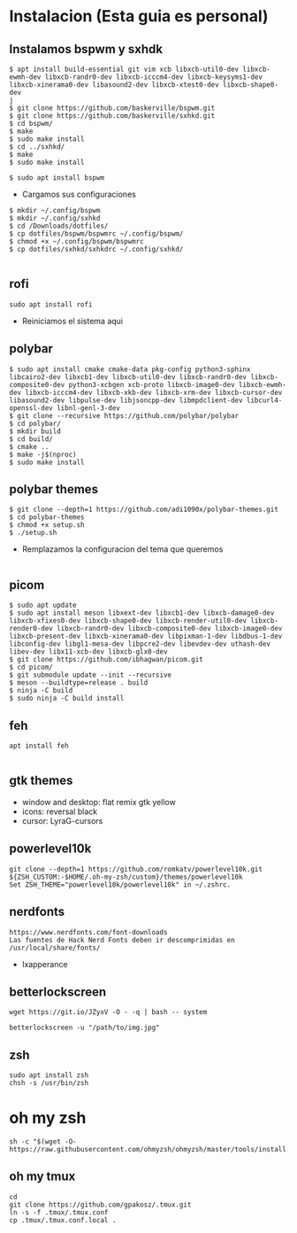 # Instalacion (Esta guia es personal)

## Instalamos bspwm y sxhdk

```
$ apt install build-essential git vim xcb libxcb-util0-dev libxcb-ewmh-dev libxcb-randr0-dev libxcb-icccm4-dev libxcb-keysyms1-dev libxcb-xinerama0-dev libasound2-dev libxcb-xtest0-dev libxcb-shape0-dev 
j
$ git clone https://github.com/baskerville/bspwm.git
$ git clone https://github.com/baskerville/sxhkd.git
$ cd bspwm/
$ make
$ sudo make install
$ cd ../sxhkd/
$ make
$ sudo make install
 
$ sudo apt install bspwm
```
- Cargamos sus configuraciones 
```
$ mkdir ~/.config/bspwm
$ mkdir ~/.config/sxhkd
$ cd /Downloads/dotfiles/
$ cp dotfiles/bspwm/bspwmrc ~/.config/bspwm/
$ chmod +x ~/.config/bspwm/bspwmrc 
$ cp dotfiles/sxhkd/sxhkdrc ~/.config/sxhkd/


```
## rofi
```
sudo apt install rofi
```
- Reiniciamos el sistema aqui

## polybar
```
$ sudo apt install cmake cmake-data pkg-config python3-sphinx libcairo2-dev libxcb1-dev libxcb-util0-dev libxcb-randr0-dev libxcb-composite0-dev python3-xcbgen xcb-proto libxcb-image0-dev libxcb-ewmh-dev libxcb-icccm4-dev libxcb-xkb-dev libxcb-xrm-dev libxcb-cursor-dev libasound2-dev libpulse-dev libjsoncpp-dev libmpdclient-dev libcurl4-openssl-dev libnl-genl-3-dev 
$ git clone --recursive https://github.com/polybar/polybar
$ cd polybar/
$ mkdir build
$ cd build/
$ cmake ..
$ make -j$(nproc)
$ sudo make install

```
## polybar themes
```
$ git clone --depth=1 https://github.com/adi1090x/polybar-themes.git
$ cd polybar-themes
$ chmod +x setup.sh
$ ./setup.sh

```
- Remplazamos la configuracion del tema que queremos
```

```

## picom
```
$ sudo apt update
$ sudo apt install meson libxext-dev libxcb1-dev libxcb-damage0-dev libxcb-xfixes0-dev libxcb-shape0-dev libxcb-render-util0-dev libxcb-render0-dev libxcb-randr0-dev libxcb-composite0-dev libxcb-image0-dev libxcb-present-dev libxcb-xinerama0-dev libpixman-1-dev libdbus-1-dev libconfig-dev libgl1-mesa-dev libpcre2-dev libevdev-dev uthash-dev libev-dev libx11-xcb-dev libxcb-glx0-dev
$ git clone https://github.com/ibhagwan/picom.git
$ cd picom/
$ git submodule update --init --recursive
$ meson --buildtype=release . build
$ ninja -C build
$ sudo ninja -C build install
```

## feh
```
apt install feh 
 
```

## gtk themes
- window and desktop: flat remix gtk yellow
- icons: reversal black
- cursor: LyraG-cursors

## powerlevel10k
```
git clone --depth=1 https://github.com/romkatv/powerlevel10k.git ${ZSH_CUSTOM:-$HOME/.oh-my-zsh/custom}/themes/powerlevel10k
Set ZSH_THEME="powerlevel10k/powerlevel10k" in ~/.zshrc.
```

## nerdfonts
```
https://www.nerdfonts.com/font-downloads
Las fuentes de Hack Nerd Fonts deben ir descomprimidas en /usr/local/share/fonts/
```





- lxapperance


## betterlockscreen
```
wget https://git.io/JZyxV -O - -q | bash -- system

betterlockscreen -u "/path/to/img.jpg"
```


## zsh
```
sudo apt install zsh
chsh -s /usr/bin/zsh
```

# oh my zsh
```
sh -c "$(wget -O- https://raw.githubusercontent.com/ohmyzsh/ohmyzsh/master/tools/install.sh)"
```

## oh my tmux
```
cd
git clone https://github.com/gpakosz/.tmux.git
ln -s -f .tmux/.tmux.conf
cp .tmux/.tmux.conf.local .
```
